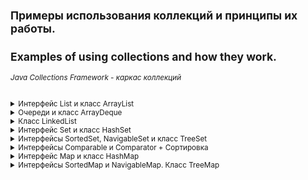 <small>

## Примеры использования коллекций и принципы их работы.
## Examples of using collections and how they work.

###### *Java Collections Framework - каркас коллекций*

<details><summary>Интерфейс List и класс ArrayList</summary>

><details><summary>Интерфейс List</summary>
> 
>**Интерфейс List**
>
>Определяет, что это должен быть любой класс, реализующий данный интерфейс, который должен обеспечить конкретный набор методов, включая add, get, remove и еще около 20.
>
>Реализации ArrayList и LinkedList предоставляют эти методы, поэтому их можно использовать как взаимозаменяемые. Метод, написанный для работы с List, будет работать с ArrayList, LinkedList или любым другим объектом, который реализует List.
>
>Наиболее часто используемые методы интерфейса List:
>```  
> void add(int index, E obj): добавляет в список по индексу index объект obj
> boolean addAll(int index, Collection<? extends E> col): добавляет в список по индексу index все элементы коллекции col. Если в результате добавления список был изменен, то возвращается true, иначе возвращается false
> E get(int index): возвращает объект из списка по индексу index
> int indexOf(Object obj): возвращает индекс первого вхождения объекта obj в список. Если объект не найден, то возвращается -1
> int lastIndexOf(Object obj): возвращает индекс последнего вхождения объекта obj в список. Если объект не найден, то возвращается -1
> ListIterator<E> listIterator(): возвращает объект ListIterator для обхода элементов списка
> static <E> List<E> of(элементы): создает из набора элементов объект List
> E remove(int index): удаляет объект из списка по индексу index, возвращая при этом удаленный объект
> E set(int index, E obj): присваивает значение объекта obj элементу, который находится по индексу index
> void sort(Comparator<? super E> comp): сортирует список с помощью компаратора comp
> List<E> subList(int start, int end): получает набор элементов, которые находятся в списке между индексами start и end
>```
>
></details>
>
>**Класс ArrayList** 
>
>Класс *ArrayList* - представляет простой список, аналогичный массиву, за исключением, того что количество элементов в нем не фиксировано.  
>Конструкторы *ArrayList*:
>```
>ArrayList(): создает пустой список
>ArrayList(Collection <? extends E> col): создает список, в который добавляются все элементы коллекции col
>ArrayList(int capacity): создает список, который имеет начальную емкость capacity
>```
>Емкость в ArrayList представляет размер массива, который будет использоваться для хранения объектов. При добавлении элементов фактически происходит перераспределение памяти - создание нового массива и копирование в него элементов из старого массива. Изначальное задание емкости ArrayList позволяет снизить подобные перераспределения памяти, тем самым повышая производительность.
>
>[ArrayListDemo - Пример использования класса ArrayList и его методов](https://github.com/aykononov/JavaCollections/blob/master/src/InterfaceList/ArrayListDemo.java "Посмотреть пример Java")  
>
>Мы можем свободно добавлять в объект ArrayList дополнительные объекты, в отличие от массива, однако в реальности ArrayList использует для хранения объектов опять же массив. По умолчанию данный массив предназначен для 10 объектов. Если в процессе программы добавляется гораздо больше, то создается новый массив, который может вместить в себя все количество. *Подобные перераспределения памяти уменьшают производительность*. Поэтому если мы точно знаем, что у нас список не будет содержать больше определенного количества элементов, например, 25, то мы можем сразу же явным образом установить это количество, в конструкторе:  
>```java
>ArrayList<String> users = new ArrayList<String>(25);
>```
>
>**Задача**:  
>Нужно заполнить два списка четными числами, первый от 4 до 20 с отступлением в 4.  
>Второй от 2 до 20 с отступлением в 2.  
>В первом списке результат должен быть: 4, 8, 12, 16, 20.  
>Во втором : 2, 4, 6, 8, 10, 12, 14, 16, 18, 20.  
>Далее удалить из коллекций те цифры которые не повторяются.  
>Таким образом во втором списке останутся те элементы, которые присутствуют в первом списке.  
>Резульат должен быть: 4, 8, 12, 16, 20.
>  
>[ArrayListExample - Задача с применением ArrayList](https://github.com/aykononov/JavaCollections/blob/master/src/InterfaceList/ArrayListExample.java "Посмотреть пример Java")
>
</details>

<details><summary>Очереди и класс ArrayDeque</summary>

>*Очереди* представляют структуру данных, работающую по принципу FIFO (first in - first out). То есть элемент первым *добавлен* в коллекцию и первым он из нее *удаляется*. Это стандартная модель *однонаправленной* очереди. Также бывают и *двунаправленные* - это такие очереди, в которых мы можем добавить элемент как в *начало* коллекции, так и в *конец*. Такиим же образом можем удалить элемент не только в конце коллекции, но и в начале.
>
>Особенностью классов очередей является то, что они реализуют специальные интерфейсы *Queue* или *Deque*.
>
><details><summary>Обобщенный интерфейс Queue<E></summary>
>  
>Расширяет базовый интерфейс Collection и определяет поведение класса в качестве *однонаправленной* очереди. 
>
>Свою функциональность он раскрывает через следующие методы:
>```  
> E element(): возвращает, но не удаляет, элемент из начала очереди. Если очередь пуста, генерирует исключение NoSuchElementException
> boolean offer(E obj): добавляет элемент obj в конец очереди. Если элемент удачно добавлен, возвращает true, иначе - false  
> E peek(): возвращает без удаления элемент из начала очереди. Если очередь пуста, возвращает значение null  
> E poll(): возвращает с удалением элемент из начала очереди. Если очередь пуста, возвращает значение null  
> E remove(): возвращает с удалением элемент из начала очереди. Если очередь пуста, генерирует исключение NoSuchElementException  
>```
>
>Таким образом, у всех классов, которые реализуют данный интерфейс, будет метод *offer* для добавления в очередь, метод *poll* для извлечения элемента из *начала* очереди, и методы *peek* и *element*, позволяющие просто *получить* элемент из начала очереди.
></details>
>
><details><summary>Интерфейс Deque</summary>
>
>Расширяет вышеописанный интерфейс *Queue* и определяет поведение *двунаправленной очереди*, которая работает как обычная однонаправленная очередь, либо как *стек*, действующий по принципу LIFO (последний вошел - первый вышел).  
>
>Интерфейс Deque определяет следующие методы:
>```  
> void addFirst(E obj): добавляет элемент в начало очереди  
> void addLast(E obj): добавляет элемент obj в конец очереди  
> E getFirst(): возвращает без удаления элемент из головы очереди. Если очередь пуста, генерирует исключение NoSuchElementException  
> E getLast(): возвращает без удаления последний элемент очереди. Если очередь пуста, генерирует исключение NoSuchElementException  
> boolean offerFirst(E obj): добавляет элемент obj в самое начало очереди. Если элемент удачно добавлен, возвращает true, иначе - false  
> boolean offerLast(E obj): добавляет элемент obj в конец очереди. Если элемент удачно добавлен, возвращает true, иначе - false  
> E peekFirst(): возвращает без удаления элемент из начала очереди. Если очередь пуста, возвращает значение null  
> E peekLast(): возвращает без удаления последний элемент очереди. Если очередь пуста, возвращает значение null  
> E pollFirst(): возвращает с удалением элемент из начала очереди. Если очередь пуста, возвращает значение null  
> E pollLast(): возвращает с удалением последний элемент очереди. Если очередь пуста, возвращает значение null  
> E pop(): возвращает с удалением элемент из начала очереди. Если очередь пуста, генерирует исключение NoSuchElementException  
> void push(E element): добавляет элемент в самое начало очереди  
> E removeFirst(): возвращает с удалением элемент из начала очереди. Если очередь пуста, генерирует исключение NoSuchElementException  
> E removeLast(): возвращает с удалением элемент из конца очереди. Если очередь пуста, генерирует исключение NoSuchElementException  
> boolean removeFirstOccurrence(Object obj): удаляет первый встреченный элемент obj из очереди. Если удаление произшло, то возвращает true, иначе возвращает false  
> boolean removeLastOccurrence(Object obj): удаляет последний встреченный элемент obj из очереди. Если удаление произшло, то возвращает true, иначе возвращает false  
>```
>
>Таким образом, наличие методов *pop* и *push* позволяет классам, реализующим этот элемент, действовать в качестве *стека*. В тоже время имеющийся функционал также позволяет создавать *двунаправленные очереди*, что делает классы, применяющие данный интерфейс, довольно гибкими.
>
></details>
>
>**Класс ArrayDeque**
>
>Класс *ArrayDeque<E>* - представляет обобщенную двунаправленную очередь, наследуя функционал от класса AbstractCollection и применяя интерфейс Deque.
>
>В классе ArrayDeque определены следующие конструкторы:  
>```java
>ArrayDeque(): создает пустую очередь
>ArrayDeque(Collection<? extends E> col): создает очередь, наполненную элементами из коллекции col
>ArrayDeque(int capacity): создает очередь с начальной емкостью capacity. 
>```  
>Если мы явно не указываем начальную емкость, то емкость по умолчанию будет равна 16.
>
>[ArrayDequeDemo - Пример использования ArrayDequeDemo](https://github.com/aykononov/JavaCollections/blob/master/src/InterfaceList/ArrayDequeDemo.java "Посмотреть пример Java")
>
</details>

<details><summary>Класс LinkedList</summary>

>Представляет структуру данных в виде *связанного списка*. Он наследуется от класса AbstractSequentialList и реализует интерфейсы *List*, *Dequeue* и *Queue*. То есть он соединяет функциональность работы со *списком* и фукциональность *очереди*.
>
>Класс LinkedList имеет следующие конструкторы:
>```java
>LinkedList(): создает пустой список
>LinkedList(Collection<? extends E> col): создает список, в который добавляет все элементы коллекции col
>```
>*LinkedList* содержит все методы, которые определены в интерфейсах List, Queue, Deque вот некторые из них:
>```  
> addFirst() / offerFirst(): добавляет элемент в начало списка  
> addLast() / offerLast(): добавляет элемент в конец списка  
> removeFirst() / pollFirst(): удаляет первый элемент из начала списка  
> removeLast() / pollLast(): удаляет последний элемент из конца списка  
> getFirst() / peekFirst(): получает первый элемент  
> getLast() / peekLast(): получает последний элемент  
>```
>
>Примемр связанного списка LinkedList:
>
>[LinkedListDemo - Пример использования класса LinkedList и его методов](https://github.com/aykononov/JavaCollections/blob/master/src/InterfaceList/LinkedListDemo.java "Посмотреть пример Java")  
</details>

<details><summary>Интерфейс Set и класс HashSet</summary>

>**Интерфейс Set**
>
>Расширяет интерфейс *Collection* и представляет набор уникальных элементов, не допуская дублирования. *Set* не добавляет новых методов, а только вносит изменения в унаследованные методы. Например, метод add() добавляет элемент в коллекцию и возвращает true, если в коллекции не было такого элемента.
>
>**Обобщенный класс HashSet**
>
>Представляет хеш-таблицу. Он наследует свой функционал от класса *AbstractSet* и реализует интерфейс *Set*.
>Хеш-таблица представляет такую структуру данных, в которой все объекты имеют уникальный ключ или хеш-код. Данный ключ позволяет уникально идентифицировать объект в таблице.
>
>Для создания объекта HashSet можно воспользоваться одним из следующих конструкторов:  
>```java
>HashSet(): создает пустой список
>HashSet(Collection<? extends E> col): создает хеш-таблицу, в которую добавляет все элементы коллекции col
>HashSet(int capacity): параметр capacity указывает начальную емкость таблицы, которая по умолчанию равна 16
>HashSet(int capacity, float koef): параметр koef или коэффициент заполнения, значение которого должно быть в пределах от 0.0 до 1.0, 
>```  
>Коэффициент заполнения указывает, насколько должна быть заполнена емкость объектами прежде чем произойдет ее расширение. Например, коэффициент 0.75 указывает, что при заполнении емкости на 3/4 произойдет ее расширение.
>
>Класс HashSet реализует те методы, которые объявлены в родительских классах и применяемых интерфейсах:
>
>[HashSetDemo - Пример использования класса HashSet](https://github.com/aykononov/JavaCollections/blob/master/src/InterfaceSet/HashSetDemo.java "Посмотреть пример Java")
</details>

<details><summary>Интерфейсы SortedSet, NavigableSet и класс TreeSet</summary>

>**Интерфейс SortedSet**
>
>Предназначен для создания коллекций, где элементы хранятся в отсортированном (по возрастанию) виде. *SortedSet* расширяет нитерфейс *Set*, поэтому хранит только уникальные значения.
>
>*SortedSet* предоставляет следующие методы:
>```  
> E first(): возвращает первый элемент набора  
> E last(): возвращает последний элемент набора  
> SortedSet<E> headSet(E end): возвращает объект SortedSet, который содержит все элементы первичного набора до элемента end  
> SortedSet<E> subSet(E start, E end): возвращает объект SortedSet, который содержит все элементы первичного набора между элементами start и end  
> SortedSet<E> tailSet(E start): возвращает объект SortedSet, который содержит все элементы первичного набора, начиная с элемента start  
>```
>
>**Интерфейс NavigableSet**
>
>Расширяет интерфейс *SortedSet* и позволяет извлекать элементы на основании их значений.
> 
>*NavigableSet* определяет следующие методы:
>```  
> E ceiling(E obj): ищет в наборе наименьший элемент e, который больше obj (e >=obj). Если такой элемент найден, то он возвращается в качестве результата. Иначе возвращается null.  
> E floor(E obj): ищет в наборе наибольший элемент e, который меньше элемента obj (e <=obj). Если такой элемент найден, то он возвращается в качестве результата. Иначе возвращается null.  
> E higher(E obj): ищет в наборе наименьший элемент e, который больше элемента obj (e >obj). Если такой элемент найден, то он возвращается в качестве результата. Иначе возвращается null.  
> E lower(E obj): ищет в наборе наибольший элемент e, который меньше элемента obj (e <obj). Если такой элемент найден, то он возвращается в качестве результата. Иначе возвращается null.  
> E pollFirst(): возвращает первый элемент и удаляет его из набора  
> E pollLast(): возвращает последний элемент и удаляет его из набора  
> NavigableSet<E> descendingSet(): возвращает объект NavigableSet, который содержит все элементы первичного набора NavigableSet в обратном порядке  
> NavigableSet<E> headSet(E upperBound, boolean incl): возвращает объект NavigableSet, который содержит все элементы первичного набора NavigableSet до upperBound. Параметр incl при значении true, позволяет включить в выходной набор элемент upperBound  
> NavigableSet<E> tailSet(E lowerBound, boolean incl): возвращает объект NavigableSet, который содержит все элементы первичного набора NavigableSet, начиная с lowerBound. Параметр incl при значении true, позволяет включить в выходной набор элемент lowerBound  
> NavigableSet<E> subSet(E lowerBound, boolean lowerIncl, E upperBound, boolean highIncl): возвращает объект NavigableSet, который содержит все элементы первичного набора NavigableSet от lowerBound до upperBound.
>```
>
>**Обобщенный класс TreeSet<E>**
>
>Представляет структуру данных в виде дерева, в котором все объекты хранятся в отсортированном виде по возрастанию. *TreeSet* является наследником класса *AbstractSet* и реализует интерфейс *NavigableSet*, а следовательно, и интерфейс *SortedSet*.
>
>В классе *TreeSet* определены следующие конструкторы:  
>```java
>TreeSet(): создает пустое дерево  
>TreeSet(Collection<? extends E> col): создает дерево, в которое добавляет все элементы коллекции col  
>TreeSet(SortedSet <E> set): создает дерево, в которое добавляет все элементы сортированного набора set 
>TreeSet(Comparator<? super E> comparator): создает пустое дерево, где все добавляемые элементы впоследствии будут отсортированы компаратором  
>```
>*TreeSet* поддерживает все стандартные методы для вставки (при вставке объекты сразу же сортируются по возрастанию) и удаления элементов.
>  
>[TreeSetDemo - Пример использования класса TreeSet](https://github.com/aykononov/JavaCollections/blob/master/src/InterfaceSet/TreeSetDemo.java "Посмотреть пример Java")
</details>

<details><summary>Интерфейсы Comparable и Comparator + Сортировка</summary>

>
>**Интерфейс Comparable**
>
>Служит для сравнения и сортировки *Объектов*.
>Он содержит один единственный метод *int compareTo(E item)*, который сравнивает текущий объект с объектом, переданным в качестве параметра. Если этот метод возвращает отрицательное число, то текущий объект будет располагаться перед тем, который передается через параметр. Если метод вернет положительное число, то, наоборот, после второго объекта. Если метод возвратит ноль, значит, оба объекта равны.
>  
>[ComparableDemo - Пример типизации класса TreeSet объектом типа Person](https://github.com/aykononov/JavaCollections/blob/master/src/InterfaceComparable/ComparableDemo.java "Посмотреть пример Java")
>
>**Интерфейс Comparator**
>
>Применяется, если вдруг не реализован в своем классе , либо необходимо переопределить существующую функциональность интерфейса *Comparable*.  
>Он содержит ряд методов, ключевым из которых является метод compare():  
>```java
>public interface Comparator<E> {
>    int compare(T a, T b);
>    ... остальные методы
>}
>```  
>Метод *compare* также возвращает числовое значение. Если оно отрицательное, то объект a предшествует объекту b, иначе - наоборот, если метод возвращает ноль, то объекты равны. Для применения интерфейса нам вначале надо создать *класс компаратора*, который реализует этот интерфейс:
>  
>[ComparatorDemo - Пример использования класса компаратор для создания объекта TreeSet](https://github.com/aykononov/JavaCollections/blob/master/src/InterfaceComparator/ComparatorDemo.java "Посмотреть пример Java")
>
>**Сортировка по нескольким критериям**
>
>Начиная с JDK 8 в механизм работы компараторов были внесены некоторые дополнения. В частности, теперь мы можем применять сразу несколько компараторов по принципу приоритета.
>
>Интерфейс компаратора определяет специальный метод по умолчанию *thenComparing*, который позволяет использовать цепочки компараторов для сортировки набора. Например, нам надо отсортировать пользователей по имени и по возрасту:
>
>[ComparatorSortDemo - Пример использования цепочки компараторов для сортировки набора](https://github.com/aykononov/JavaCollections/blob/master/src/InterfaceComparator/ComparatorSortDemo.java "Посмотреть пример Java")
</details>

<details><summary>Интерфейс Map и класс HashMap</summary>

>**Интерфейс Map<K, V>**
>
>Представляет отображение, где каждый элемент представляет пару "ключ-значение". При этом все ключи уникальные в рамках объекта Map.
>Он НЕ расширяет интерфейс *Collection*.
>
>Среди методов интерфейса Map можно выделить следующие:
>```  
> void clear(): очищает коллекцию  
> boolean containsKey(Object k): возвращает true, если коллекция содержит ключ k  
> boolean containsValue(Object v): возвращает true, если коллекция содержит значение v  
> Set<Map.Entry<K, V>> entrySet(): возвращает набор элементов коллекции. Все элементы представляют объект Map.Entry  
> boolean equals(Object obj): возвращает true, если коллекция идентична коллекции, передаваемой через параметр obj  
> boolean isEmpty: возвращает true, если коллекция пуста  
> V get(Object k): возвращает значение объекта, ключ которого равен k. Если такого элемента не окажется, то возвращается значение null  
> V getOrDefault(Object k, V defaultValue): возвращает значение объекта, ключ которого равен k. Если такого элемента не окажется, то возвращается значение defaultVlue  
> V put(K k, V v): помещает в коллекцию новый объект с ключом k и значением v. Если в коллекции уже есть объект с подобным ключом, то он перезаписывается. После добавления возвращает предыдущее значение для ключа k, если он уже был в коллекции. Если же ключа еще не было в коллекции, то возвращается значение null  
> V putIfAbsent(K k, V v): помещает в коллекцию новый объект с ключом k и значением v, если в коллекции еще нет элемента с подобным ключом.  
> Set<K> keySet(): возвращает набор всех ключей отображения  
> Collection<V> values(): возвращает набор всех значений отображения  
> void putAll(Map<? extends K, ? extends V> map): добавляет в коллекцию все объекты из отображения map  
> V remove(Object k): удаляет объект с ключом k  
> int size(): возвращает количество элементов коллекции
>```
>
>Чтобы положить объект в коллекцию, используется метод *put*, а чтобы получить по ключу - метод *get*. Реализация интерфейса *Map* также позволяет получить наборы как ключей, так и значений. Метод *entrySet()* возвращает набор всех элементов в виде объектов *Map.Entry<K, V>*.
>
>**Обобщенный интерфейс Map.Entry<K, V>**
>
>Представляет объект с ключом типа K и значением типа V и определяет следующие методы:
>```
>boolean equals(Object obj): возвращает true, если объект obj, представляющий интерфейс Map.Entry, идентичен текущему  
>K getKey(): возвращает ключ объекта отображения  
>V getValue(): возвращает значение объекта отображения  
>V setValue(V v): устанавливает для текущего объекта значение v  
>int hashCode(): возвращает хеш-код данного объекта
>```  
>
>**Класс отображений HashMap** 
>
>Базовым классом для всех отображений является абстрактный класс *AbstractMap*, который реализует большую часть методов интерфейса *Map*. Наиболее распространенным классом отображений является *HashMap*, который реализует интерфейс *Map* и наследуется от класса *AbstractMap*.
>
>[HashMapDemo - Пример использования класса HashMap](https://github.com/aykononov/JavaCollections/blob/master/src/InterfaceHashMap/HashMapDemo.java "Посмотреть пример Java")  
>
</details>


<details><summary>Интерфейсы SortedMap и NavigableMap. Класс TreeMap</summary>

>**Интерфейс SortedMap**
>
>Расширяет *Map* и создает отображение, в котором все элементы *отсортированы* в порядке возрастания их ключей. 
>
>*SortedMap* добавляет ряд методов:
>```
>K firstKey(): возвращает ключ первого элемента отображения  
>K lastKey(): возвращает ключ последнего элемента отображения  
>SortedMap<K, V> headMap(K end): возвращает отображение SortedMap, которые содержит все элементы оригинального SortedMap вплоть до элемента с ключом end  
>SortedMap<K, V> tailMap(K start): возвращает отображение SortedMap, которые содержит все элементы оригинального SortedMap, начиная с элемента с ключом start  
>SortedMap<K, V> subMap(K start, K end): возвращает отображение SortedMap, которые содержит все элементы оригинального SortedMap вплоть от элемента с ключом start до элемента с ключом end  
>```
>
>**Интерфейс NavigableMap**
>
>Расширяет интерфейс *SortedMap* и обеспечивает возможность получения элементов отображения относительно других элементов. 
>
>Основные методы:
>```
>Map.Entry<K, V> ceilingEntry(K obj): возвращает элемент с наименьшим ключом k, который больше или равен ключу obj (k >=obj). Если такого ключа нет, то возвращается null.
>Map.Entry<K, V> floorEntry(K obj): возвращает элемент с наибольшим ключом k, который меньше или равен ключу obj (k <=obj). Если такого ключа нет, то возвращается null.
>Map.Entry<K, V> higherEntry(): возвращает элемент с наименьшим ключом k, который больше ключа obj (k >obj). Если такого ключа нет, то возвращается null.
>Map.Entry<K, V> lowerEntry(): возвращает элемент с наибольшим ключом k, который меньше ключа obj (k <obj). Если такого ключа нет, то возвращается null.
>Map.Entry<K, V> firstEntry(): возвращает первый элемент отображения
>Map.Entry<K, V> lastEntry(): возвращает последний элемент отображения
>Map.Entry<K, V> pollFirstEntry(): возвращает и одновременно удаляет первый элемент из отображения
>Map.Entry<K, V> pollLastEntry(): возвращает и одновременно удаляет последний элемент из отображения
>K ceilingKey(K obj): возвращает наименьший ключ k, который больше или равен ключу obj (k >=obj). Если такого ключа нет, то возвращается null.
>K floorKey(K obj): возвращает наибольший ключ k, который меньше или равен ключу obj (k <=obj). Если такого ключа нет, то возвращается null.
>K lowerKey(K obj): возвращает наибольший ключ k, который меньше ключа obj (k <obj). Если такого ключа нет, то возвращается null.
>K higherKey(K obj): возвращает наименьший ключ k, который больше ключа obj (k >obj). Если такого ключа нет, то возвращается null.
>NavigableSet<K> descendingKeySet(): возвращает объект NavigableSet, который содержит все ключи отображения в обратном порядке
>NavigableMap<K, V> descendingMap(): возвращает отображение NavigableMap, которое содержит все элементы в обратном порядке
>NavigableSet<K> navigableKeySet(): возвращает объект NavigableSet, который содержит все ключи отображения
>NavigableMap<K, V> headMap(K upperBound, boolean incl): возвращает отображение NavigableMap, которое содержит все элементы оригинального NavigableMap вплоть от элемента с ключом upperBound. Параметр incl при значении true указывает, что элемент с ключом upperBound также включается в выходной набор.
>NavigableMap<K, V> tailMap(K lowerBound, boolean incl): возвращает отображение NavigableMap, которое содержит все элементы оригинального NavigableMap, начиная с элемента с ключом lowerBound. Параметр incl при значении true указывает, что элемент с ключом lowerBound также включается в выходной набор.
>NavigableMap<K, V> subMap(K lowerBound, boolean lowIncl, K upperBound, boolean highIncl): возвращает отображение NavigableMap, которое содержит все элементы оригинального NavigableMap от элемента с ключом lowerBound до элемента с ключом upperBound. Параметры lowIncl и highIncl при значении true включают в выходной набор элементы с ключами lowerBound и upperBound соответственно.
>```
>
>**Класс TreeMap<K, V>**
>
>Представляет отображение в виде дерева. Он наследуется от класса *AbstractMap* и реализует интерфейс *NavigableMap*, соответсвенно, также и интерфейс *SortedMap*. Поэтому в отличие от коллекции *HashMap* в *TreeMap* все объекты *автоматически сортируются по возрастанию их ключей*.
>
>Класс *TreeMap* имеет следующие конструкторы:
>```
>TreeMap(): создает пустое отображение в виде дерева
>TreeMap(Map<? extends K, ? extends V> map): создает дерево, в которое добавляет все элементы из отображения map
>TreeMap(SortedMap<K, ? extends V> smap): создает дерево, в которое добавляет все элементы из отображения smap
>TreeMap(Comparator<? super K> comparator): создает пустое дерево, где все добавляемые элементы впоследствии будут отсортированы компаратором.
>```
>[TreeMapDemo - Пример использования класса TreeMap](https://github.com/aykononov/JavaCollections/blob/master/src/InterfaceHashMap/TreeMapDemo.java "Посмотреть пример Java")
>
>Кроме методов интерфейса *Map* класс *TreeMap* реализует методы интерфейса *NavigableMap*. Например, можно получить все объекты *до* или *после* определенного ключа с помощью методов *headMap* и *tailMap*. Также можно получить *первый* и *последний* элементы и провести ряд дополнительных манипуляций с объектами.
>
>*Для того чтобы получить ключ по значению придется использовать ПЕРЕБОР, так как такого метода НЕТ.* 
>
</details>

</small>